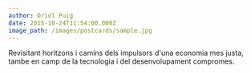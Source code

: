 ```yaml
---
author: Oriol Puig
date: 2015-10-24T11:54:00.000Z
image_path: /images/postcards/sample.jpg
---
```


Revisitant horitzons i camins dels impulsors d'una economia mes justa, tambe en camp de la tecnologia i del desenvolupament compromes.
